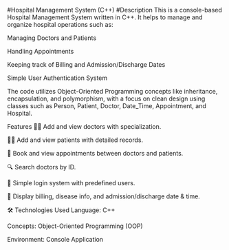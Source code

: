 #Hospital Management System (C++)
#Description
This is a console-based Hospital Management System written in C++. It helps to manage and organize hospital operations such as:

Managing Doctors and Patients

Handling Appointments

Keeping track of Billing and Admission/Discharge Dates

Simple User Authentication System

The code utilizes Object-Oriented Programming concepts like inheritance, encapsulation, and polymorphism, with a focus on clean design using classes such as Person, Patient, Doctor, Date_Time, Appointment, and Hospital.

Features
👩‍⚕️ Add and view doctors with specialization.

🧑‍⚕️ Add and view patients with detailed records.

📅 Book and view appointments between doctors and patients.

🔍 Search doctors by ID.

🔐 Simple login system with predefined users.

🧾 Display billing, disease info, and admission/discharge date & time.

🛠️ Technologies Used
Language: C++

Concepts: Object-Oriented Programming (OOP)

Environment: Console Application
